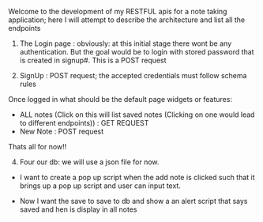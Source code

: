 Welcome to the development of my RESTFUL apis for a note taking application; here I will attempt to
describe the architecture and list all the endpoints

1) The Login page : obviously: at this initial stage there wont be any authentication. 
 But the goal would be to login with stored password that is created in signup#. This is a
 POST request 

2) SignUp : POST request; the accepted credentials must follow schema rules

Once logged in what should be the default page widgets or features:
- ALL notes (Click on this will list saved notes (Clicking on one would lead to different endpoints)) : GET REQUEST
- New Note : POST request

Thats all for now!!


4) Four our db: we will use a json file for now.




<!-- ACTIONS POINTS -->
- I want to create a pop up script when the add note is clicked such that it brings up a pop up script and user can input text. 

- Now I want the save to save to db and show a an alert script that says saved and hen is display in all notes 